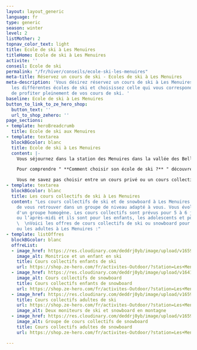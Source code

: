 ```yaml
---
layout: layout_generic
language: fr
type: generic
season: winter
level: 2
listMother: 2
topnav_color_text: light
title: Ecole de ski à Les Menuires
titleHome: Ecole de ski à Les Menuires
activite: ''
conseil: Ecole de ski
permalink: "/fr/hiver/conseils/ecole-ski-les-menuires"
meta-title: Réservez un cours de ski - Ecoles de ski à Les Menuires
meta-description: 'Vous désirez réservez un cours de ski à Les Menuires ? Découvrez
  les différentes écoles de ski et choisissez celle qui vous correspond le mieux afin
  de profiter pleinement de vos cours de ski. '
baseline: Ecole de ski à Les Menuires
button_to_link_to_ze_hero_shop:
  button_text: ''
  url_to_shop_zehero: ''
page_sections:
- template: heroBreadcrumb
  title: Ecole de ski aux Menuires
- template: textarea
  blockBGcolor: blanc
  title: Ecole de ski à Les Menuires
  content: |-
    Vous séjournez dans la station des Menuires dans la vallée des Bellevilles et vous cherchez une école de ski aux Ménuires afin de réserver un cours de ski ? Vous désirez débuter dans le ski ou le snowboard, mettre vos enfants aux ski, vous perfectionner en ski freeride ?i. Vous trouverez alors des écoles de ski au sein de la station de Val Thorens qui vous permettront de prendre des cours pour les enfants, pour les adolescents et pour les adultes.

    Pour comprendre " **Comment choisir son école de ski ?** " découvrez toutes les informations et nos conseils dans en [**cliquant ici**](/fr/hiver/conseils/choisir-ecole-de-ski) !

    Vous ne savez pas choisir entre un cours privé ou un cours collectif ? Nous vous expliquons toutes les différentes de ces cours dans notre [**page conseil**](/fr/hiver/conseils/cours-prive-cours-collectif).
- template: textarea
  blockBGcolor: blanc
  title: Les cours collectifs de ski à Les Menuires
  content: "Les cours collectifs de ski et de snowboard à Les Menuires vous permettent
    de vous retrouver dans un groupe de niveau adapté à vous. Vous évoluerez au sein
    d'un groupe homogène. Les cours collectifs sont prévus pour 5 à 6 jours le matin
    ou l’après-midi et ils sont pour les enfants, les adolescents et pour les adultes.
    \  \nVoici les offres de cours collectifs de ski ou snowboard pour les enfants
    ou les adultes à Les Menuires :"
- template: listOffres
  blockBGcolor: blanc
  offreList:
  - image_href: https://res.cloudinary.com/deddrj0yb/image/upload/v1659001433/website/winter/Claire_et_Pauline2.jpg
    image_alt: Monitrice et un enfant en ski
    title: Cours collectifs enfants de ski
    url: https://shop.ze-hero.com/fr/activites-Outdoor/?station=Les+Menuires&calessonstype=Cours+collectif&catypegenderlistsummer=Enfant&calessonsactivitytype=Ski&start-date=
  - image_href: https://res.cloudinary.com/deddrj0yb/image/upload/v1641898596/website/winter/slide-4-prosneige-cours-location-ecole-ski-snowboard_mezbdr.jpg
    image_alt: Cours collectifs de snowboard
    title: Cours collectifs enfants de snowboard
    url: https://shop.ze-hero.com/fr/activites-Outdoor/?station=Les+Menuires&calessonstype=Cours+collectif&catypegenderlistsummer=Enfant&calessonsactivitytype=Snowboard&start-date=
  - image_href: https://res.cloudinary.com/deddrj0yb/image/upload/v1659357496/website/winter/271763322_9566943013377084_2709945349720359422_n.jpg
    title: Cours collectifs adultes de ski
    url: https://shop.ze-hero.com/fr/activites-Outdoor/?station=Les+Menuires&calessonstype=Cours+collectif&catypegenderlistsummer=Adulte&calessonsactivitytype=Ski&start-date=
    image_alt: Deux moniteurs de ski et snowboard en montagne
  - image_href: https://res.cloudinary.com/deddrj0yb/image/upload/v1659357494/website/winter/272297635_9672235216181196_9157146173453775185_n.jpg
    image_alt: Groupe de cours collectifs de snowboard
    title: Cours collectifs adultes de snowboard
    url: https://shop.ze-hero.com/fr/activites-Outdoor/?station=Les+Menuires&calessonstype=Cours+collectif&catypegenderlistsummer=Adulte&calessonsactivitytype=Snowboard&start-date=

---
```

